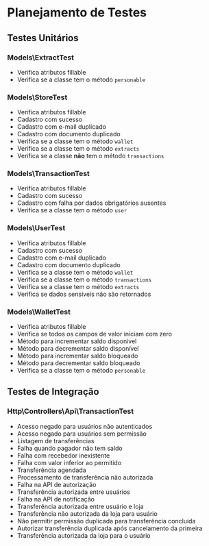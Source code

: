 # Planejamento de Testes

## Testes Unitários

### Models\ExtractTest
- Verifica atributos fillable
- Verifica se a classe tem o método `personable`

### Models\StoreTest
- Verifica atributos fillable
- Cadastro com sucesso
- Cadastro com e-mail duplicado
- Cadastro com documento duplicado
- Verifica se a classe tem o método `wallet`
- Verifica se a classe tem o método `extracts`
- Verifica se a classe **não** tem o método `transactions`

### Models\TransactionTest
- Verifica atributos fillable
- Cadastro com sucesso
- Cadastro com falha por dados obrigatórios ausentes
- Verifica se a classe tem o método `user`

### Models\UserTest
- Verifica atributos fillable
- Cadastro com sucesso
- Cadastro com e-mail duplicado
- Cadastro com documento duplicado
- Verifica se a classe tem o método `wallet`
- Verifica se a classe tem o método `transactions`
- Verifica se a classe tem o método `extracts`
- Verifica se dados sensíveis não são retornados

### Models\WalletTest
- Verifica atributos fillable
- Verifica se todos os campos de valor iniciam com zero
- Método para incrementar saldo disponível
- Método para decrementar saldo disponível
- Método para incrementar saldo bloqueado
- Método para decrementar saldo bloqueado
- Verifica se a classe tem o método `personable`

## Testes de Integração 

### Http\Controllers\Api\TransactionTest
- Acesso negado para usuários não autenticados
- Acesso negado para usuários sem permissão
- Listagem de transferências
- Falha quando pagador não tem saldo
- Falha com recebedor inexistente
- Falha com valor inferior ao permitido
- Transferência agendada
- Processamento de transferência não autorizada
- Falha na API de autorização
- Transferência autorizada entre usuários
- Falha na API de notificação
- Transferência autorizada entre usuário e loja
- Transferência não autorizada da loja para usuário
- Não permitir permissão duplicada para transferência concluída
- Autorizar transferência duplicada após cancelamento da primeira
- Transferência autorizada da loja para o usuário

